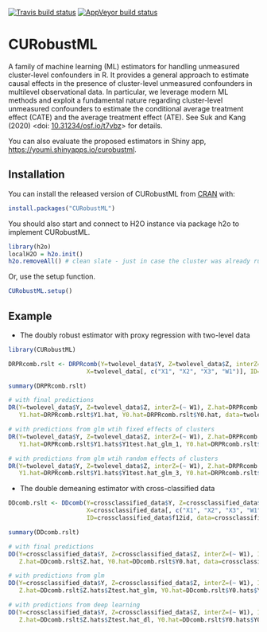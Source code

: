 
<!-- README.md is generated from README.Rmd. Please edit that file -->

<!-- badges: start -->

[![Travis build
status](https://travis-ci.com/youmisuk/CURobustML.svg?branch=master)](https://travis-ci.com/youmisuk/CURobustML)
[![AppVeyor build
status](https://ci.appveyor.com/api/projects/status/github/youmisuk/CURobustML?branch=master&svg=true)](https://ci.appveyor.com/project/youmisuk/CURobustML)
<!-- badges: end -->

# CURobustML

A family of machine learning (ML) estimators for handling unmeasured
cluster-level confounders in R. It provides a general approach to
estimate causal effects in the presence of cluster-level unmeasured
confounders in multilevel observational data. In particular, we leverage
modern ML methods and exploit a fundamental nature regarding
cluster-level unmeasured confounders to estimate the conditional average
treatment effect (CATE) and the average treatment effect (ATE). See Suk
and Kang (2020) \<doi:
[10.31234/osf.io/t7vbz](https://doi.org/10.31234/osf.io/t7vbz)\> for
details.

You can also evaluate the proposed estimators in Shiny app,
<https://youmi.shinyapps.io/curobustml>.

## Installation

You can install the released version of CURobustML from
[CRAN](https://CRAN.R-project.org) with:

``` r
install.packages("CURobustML")
```

You should also start and connect to H2O instance via package h2o to
implement CURobustML.

``` r
library(h2o)
localH2O = h2o.init()
h2o.removeAll() # clean slate - just in case the cluster was already running
```

Or, use the setup function.

``` r
CURobustML.setup()
```

## Example

  - The doubly robust estimator with proxy regression with two-level
    data

<!-- end list -->

``` r
library(CURobustML)

DRPRcomb.rslt <- DRPRcomb(Y=twolevel_data$Y, Z=twolevel_data$Z, interZ=(~ W1),
                      X=twolevel_data[, c("X1", "X2", "X3", "W1")], ID=twolevel_data$id, data=twolevel_data)

summary(DRPRcomb.rslt)

# with final predictions
DR(Y=twolevel_data$Y, Z=twolevel_data$Z, interZ=(~ W1), Z.hat=DRPRcomb.rslt$Z.hat,
   Y1.hat=DRPRcomb.rslt$Y1.hat, Y0.hat=DRPRcomb.rslt$Y0.hat, data=twolevel_data)

# with predictions from glm wtih fixed effects of clusters
DR(Y=twolevel_data$Y, Z=twolevel_data$Z, interZ=(~ W1), Z.hat=DRPRcomb.rslt$Z.hats$Ztest.hat_glm_1,
   Y1.hat=DRPRcomb.rslt$Y1.hats$Y1test.hat_glm_1, Y0.hat=DRPRcomb.rslt$Y0.hats$Y0test.hat_glm_1, data=twolevel_data)

# with predictions from glm wtih random effects of clusters
DR(Y=twolevel_data$Y, Z=twolevel_data$Z, interZ=(~ W1), Z.hat=DRPRcomb.rslt$Z.hats$Ztest.hat_glm_3,
   Y1.hat=DRPRcomb.rslt$Y1.hats$Y1test.hat_glm_3, Y0.hat=DRPRcomb.rslt$Y0.hats$Y0test.hat_glm_3, data=twolevel_data)
```

  - The double demeaning estimator with cross-classified data

<!-- end list -->

``` r
DDcomb.rslt <- DDcomb(Y=crossclassified_data$Y, Z=crossclassified_data$Z, interZ=(~ W1),
                      X=crossclassified_data[, c("X1", "X2", "X3", "W1", "Q1")],
                      ID=crossclassified_data$f12id, data=crossclassified_data)

summary(DDcomb.rslt)

# with final predictions
DD(Y=crossclassified_data$Y, Z=crossclassified_data$Z, interZ=(~ W1), ID=crossclassified_data$f12id,
   Z.hat=DDcomb.rslt$Z.hat, Y0.hat=DDcomb.rslt$Y0.hat, data=crossclassified_data)

# with predictions from glm
DD(Y=crossclassified_data$Y, Z=crossclassified_data$Z, interZ=(~ W1), ID=crossclassified_data$f12id,
   Z.hat=DDcomb.rslt$Z.hats$Ztest.hat_glm, Y0.hat=DDcomb.rslt$Y0.hats$Y0test.hat_glm, data=crossclassified_data)

# with predictions from deep learning
DD(Y=crossclassified_data$Y, Z=crossclassified_data$Z, interZ=(~ W1), ID=crossclassified_data$f12id,
   Z.hat=DDcomb.rslt$Z.hats$Ztest.hat_dl, Y0.hat=DDcomb.rslt$Y0.hats$Y0test.hat_dl, data=crossclassified_data)
```
